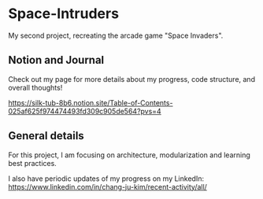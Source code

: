 # Space-Intruders
My second project, recreating the arcade game "Space Invaders".

## Notion and Journal
Check out my page for more details about my progress, code structure, and overall thoughts!

https://silk-tub-8b6.notion.site/Table-of-Contents-025af625f974474493fd309c905de564?pvs=4

## General details
For this project, I am focusing on architecture, modularization and learning best practices.

I also have periodic updates of my progress on my LinkedIn: https://www.linkedin.com/in/chang-ju-kim/recent-activity/all/
